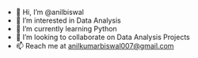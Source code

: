 - 👋 Hi, I’m @anilbiswal
- 👀 I’m interested in Data Analysis
- 🌱 I’m currently learning Python
- 💞️ I’m looking to collaborate on Data Analysis Projects
- 📫 Reach me at anilkumarbiswal007@gmail.com

<!---
anilbiswal/anilbiswal is a ✨ special ✨ repository because its `README.md` (this file) appears on your GitHub profile.
You can click the Preview link to take a look at your changes.
--->
